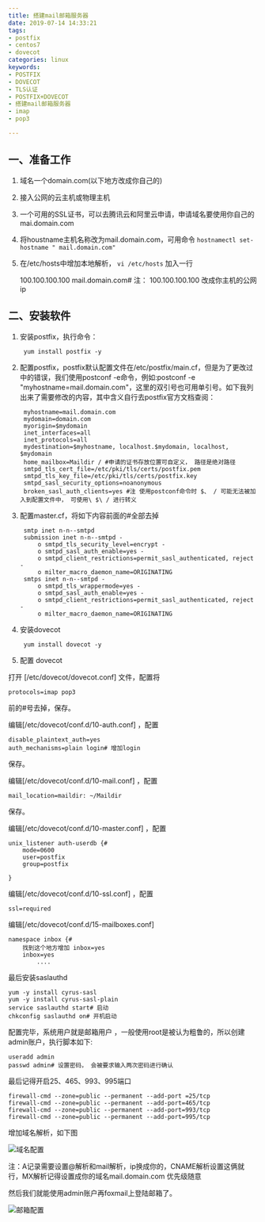 ```yaml
---
title: 搭建mail邮箱服务器
date: 2019-07-14 14:33:21
tags:
- postfix
- centos7
- dovecot
categories: linux
keywords:
- POSTFIX
- DOVECOT
- TLS认证
- POSTFIX+DOVECOT
- 搭建mail邮箱服务器
- imap 
- pop3

---
```


## 一、准备工作

1. 域名一个domain.com(以下地方改成你自己的)

2. 接入公网的云主机或物理主机

3. 一个可用的SSL证书，可以去腾讯云和阿里云申请，申请域名要使用你自己的mai.domain.com

4. 将houstname主机名称改为mail.domain.com，可用命令 `hostnamectl set-hostname " mail.domain.com"` 

5. 在/etc/hosts中增加本地解析， `vi /etc/hosts` 加入一行

    100.100.100.100 mail.domain.com# 注： 100.100.100.100 改成你主机的公网ip

## 二、安装软件

1. 安装postfix，执行命令：

        yum install postfix -y

2. 配置postfix，postfix默认配置文件在/etc/postfix/main.cf，但是为了更改过中的错误，我们使用postconf -e命令，例如:postconf -e "myhostname=mail.domain.com"，这里的双引号也可用单引号。如下我列出来了需要修改的内容，其中含义自行去postfix官方文档查阅：

        myhostname=mail.domain.com
        mydomain=domain.com
        myorigin=$mydomain
        inet_interfaces=all
        inet_protocols=all
        mydestination=$myhostname, localhost.$mydomain, localhost, $mydomain
        home_mailbox=Maildir / #申请的证书存放位置可自定义， 路径是绝对路径
        smtpd_tls_cert_file=/etc/pki/tls/certs/postfix.pem
        smtpd_tls_key_file=/etc/pki/tls/certs/postfix.key
        smtpd_sasl_security_options=noanonymous
        broken_sasl_auth_clients=yes #注 使用postconf命令时 $、 / 可能无法被加入到配置文件中， 可使用\ $\ / 进行转义

  

3. 配置master.cf，将如下内容前面的#全部去掉

        smtp inet n-n--smtpd
        submission inet n-n--smtpd -
            o smtpd_tls_security_level=encrypt -
            o smtpd_sasl_auth_enable=yes -
            o smtpd_client_restrictions=permit_sasl_authenticated, reject -
            o milter_macro_daemon_name=ORIGINATING
        smtps inet n-n--smtpd -
            o smtpd_tls_wrappermode=yes -
            o smtpd_sasl_auth_enable=yes -
            o smtpd_client_restrictions=permit_sasl_authenticated, reject -
            o milter_macro_daemon_name=ORIGINATING

4. 安装dovecot

        yum install dovecot -y

5. 配置 dovecot

打开 [/etc/dovecot/dovecot.conf] 文件，配置将

    protocols=imap pop3

前的#号去掉，保存。

编辑[/etc/dovecot/conf.d/10-auth.conf] ，配置

    disable_plaintext_auth=yes
    auth_mechanisms=plain login# 增加login

保存。

编辑[/etc/dovecot/conf.d/10-mail.conf] ，配置

    mail_location=maildir: ~/Maildir

保存。

编辑[/etc/dovecot/conf.d/10-master.conf] ，配置

    unix_listener auth-userdb {#
        mode=0600
        user=postfix
        group=postfix

    }

编辑[/etc/dovecot/conf.d/10-ssl.conf] ，配置

    ssl=required

编辑[/etc/dovecot/conf.d/15-mailboxes.conf]

    namespace inbox {#
        找到这个地方增加 inbox=yes
        inbox=yes
            ....

最后安装saslauthd

    yum -y install cyrus-sasl
    yum -y install cyrus-sasl-plain
    service saslauthd start# 启动
    chkconfig saslauthd on# 开机启动

配置完毕，系统用户就是邮箱用户 ，一般使用root是被认为粗鲁的，所以创建admin账户，执行脚本如下:

    useradd admin
    passwd admin# 设置密码， 会被要求输入两次密码进行确认

最后记得开启25、465、993、995端口

    firewall-cmd --zone=public --permanent --add-port =25/tcp
    firewall-cmd --zone=public --permanent --add-port=465/tcp
    firewall-cmd --zone=public --permanent --add-port=993/tcp
    firewall-cmd --zone=public --permanent --add-port=995/tcp

增加域名解析，如下图

![域名配置](https://res.imgl.net/hexo/mail/image-1-1024x460.png "域名配置")

注：A记录需要设置@解析和mail解析，ip换成你的，CNAME解析设置这俩就行，MX解析记得设置成你的域名mail.domain.com 优先级随意

然后我们就能使用admin账户再foxmail上登陆邮箱了。

![邮箱配置](https://res.imgl.net/hexo/mail/image-2.png "邮箱配置")


